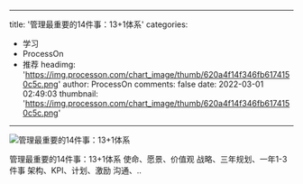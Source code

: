 
---
title: '管理最重要的14件事：13+1体系'
categories: 
 - 学习
 - ProcessOn
 - 推荐
headimg: 'https://img.processon.com/chart_image/thumb/620a4f14f346fb6174150c5c.png'
author: ProcessOn
comments: false
date: 2022-03-01 02:49:03
thumbnail: 'https://img.processon.com/chart_image/thumb/620a4f14f346fb6174150c5c.png'
---

<div>   
<img class="thumb" alt="管理最重要的14件事：13+1体系" src="https://img.processon.com/chart_image/thumb/620a4f14f346fb6174150c5c.png" referrerpolicy="no-referrer">
<p>管理最重要的14件事：13+1体系
使命、愿景、价值观
战略、三年规划、一年1-3件事
架构、KPI、计划、激励
沟通、..</p>  
</div>
            